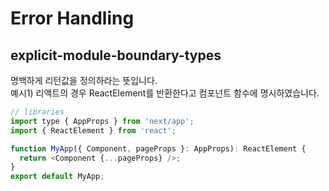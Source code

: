 # Error Handling

## explicit-module-boundary-types

명백하게 리턴값을 정의하라는 뜻입니다.  
예시1\) 리액트의 경우 ReactElement를 반환한다고 컴포넌트 함수에 명시하였습니다.

```javascript
// libraries
import type { AppProps } from 'next/app';
import { ReactElement } from 'react';

function MyApp({ Component, pageProps }: AppProps): ReactElement {
  return <Component {...pageProps} />;
}
export default MyApp;
```



